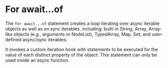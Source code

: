 # For await...of
The `for await...of` statement creates a loop iterating over async iterable objects as well as on sync iterables, including: built-in String, Array, Array-like objects (e.g., arguments or NodeList), TypedArray, Map, Set, and user-defined async/sync iterables. 

It invokes a custom iteration hook with statements to be executed for the value of each distinct property of the object. This statement can only be used inside an async function.